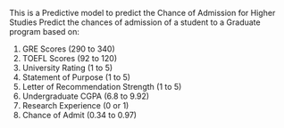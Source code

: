This is a Predictive model to predict the Chance of Admission for Higher Studies
Predict the chances of admission of a student to a Graduate program based on:

1. GRE Scores (290 to 340)
2. TOEFL Scores (92 to 120)
3. University Rating (1 to 5)
4. Statement of Purpose (1 to 5)
5. Letter of Recommendation Strength (1 to 5)
6. Undergraduate CGPA (6.8 to 9.92)
7. Research Experience (0 or 1)
8. Chance of Admit (0.34 to 0.97)
